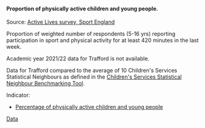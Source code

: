 #### Proportion of physically active children and young people.

Source: <a href="https://www.sportengland.org/know-your-audience/data/active-lives" target="_blank">Active Lives survey, Sport England</a>

Proportion of weighted number of respondents (5-16 yrs) reporting participation in sport and physical activity for at least 420 minutes in the last week.

Academic year 2021/22 data for Trafford is not available.

Data for Trafford compared to the average of 10 Children's Services Statistical Neighbours as defined in the <a href='https://www.gov.uk/government/publications/local-authority-interactive-tool-lait' target='_blank'>Children's Services Statistical Neighbour Benchmarking Tool</a>.
 
Indicator:

* <a href="https://fingertips.phe.org.uk/search/93570#page/6/gid" target="_blank"> Percentage of physically active children and young people </a>

<a href="https://www.trafforddatalab.io/corporate_plan/data/health/active_children.csv" aria-label="Download the data" class="downloadButton" target="_blank" download>Data <span class="fas fa-download"></span></a>